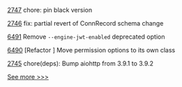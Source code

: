 
[2747](https://github.com/hyperledger/aries-cloudagent-python/pull/2747) chore: pin black version

[2746](https://github.com/hyperledger/aries-cloudagent-python/pull/2746) fix: partial revert of ConnRecord schema change

[6491](https://github.com/hyperledger/besu/pull/6491) Remove `--engine-jwt-enabled` deprecated option

[6490](https://github.com/hyperledger/besu/pull/6490) [Refactor ] Move permission options to its own class

[2745](https://github.com/hyperledger/aries-cloudagent-python/pull/2745) chore(deps): Bump aiohttp from 3.9.1 to 3.9.2


[See more >>>](https://start-here.hyperledger.org/pull-requests)

